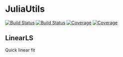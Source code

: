 # JuliaUtils

[![Build Status](https://travis-ci.com/stecrotti/JuliaUtils.jl.svg?branch=main)](https://travis-ci.com/stecrotti/JuliaUtils.jl)
[![Build Status](https://ci.appveyor.com/api/projects/status/github/stecrotti/JuliaUtils.jl?svg=true)](https://ci.appveyor.com/project/stecrotti/JuliaUtils-jl)
[![Coverage](https://codecov.io/gh/stecrotti/JuliaUtils.jl/branch/main/graph/badge.svg)](https://codecov.io/gh/stecrotti/JuliaUtils.jl)
[![Coverage](https://coveralls.io/repos/github/stecrotti/JuliaUtils.jl/badge.svg?branch=main)](https://coveralls.io/github/stecrotti/JuliaUtils.jl?branch=main)

## LinearLS
Quick linear fit
